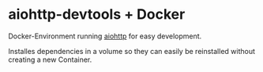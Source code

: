 # aiohttp-devtools + Docker
Docker-Environment running [aiohttp](https://github.com/aio-libs/aiohttp-devtools) for easy development.

Installes dependencies in a volume so they can easily be reinstalled without creating a new Container.
